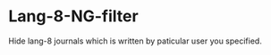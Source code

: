 Lang-8-NG-filter
================

Hide lang-8 journals which is written by paticular user you specified.
